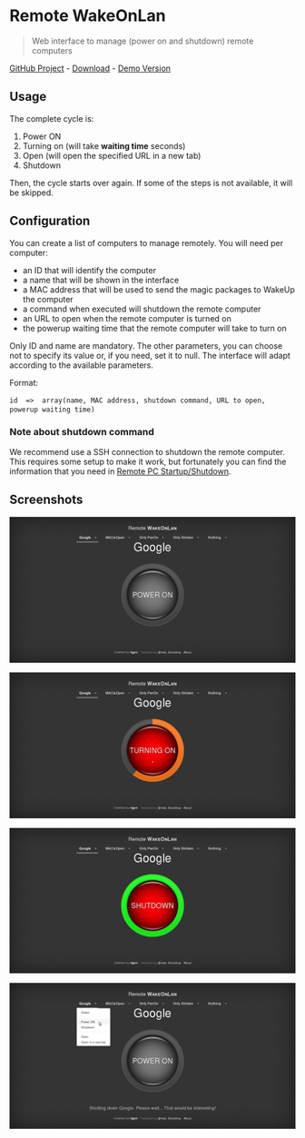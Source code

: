 # Remote WakeOnLan

> Web interface to manage (power on and shutdown) remote computers

[GitHub Project](https://github.com/rigon/Remote-WakeOnLan) - [Download](https://github.com/rigon/Remote-WakeOnLan/archive/master.zip) - [Demo Version](https://remote-wakeonlan.rigon.uk/)

## Usage

The complete cycle is:

 1. Power ON
 2. Turning on (will take **waiting time** seconds)
 3. Open (will open the specified URL in a new tab)
 4. Shutdown

Then, the cycle starts over again. If some of the steps is not available, it will be skipped.

## Configuration
You can create a list of computers to manage remotely. You will need per computer:

 - an ID that will identify the computer
 - a name that will be shown in the interface
 - a MAC address that will be used to send the magic packages to WakeUp the computer
 - a command when executed will shutdown the remote computer
 - an URL to open when the remote computer is turned on
 - the powerup waiting time that the remote computer will take to turn on

Only ID and name are mandatory. The other parameters, you can choose not to specify its value or, if you need, set it to null. The interface will adapt according to the available parameters.

Format:

    id  =>  array(name, MAC address, shutdown command, URL to open, powerup waiting time)

### Note about shutdown command
We recommend use a SSH connection to shutdown the remote computer. This requires some setup to make it work, but fortunately you can find the information that you need in [Remote PC Startup/Shutdown](https://docs.rigon.uk/remote-pc-startupshutdown).


## Screenshots

![screenshot1](screenshots/screenshot1.jpg)

![screenshot2](screenshots/screenshot2.jpg)

![screenshot3](screenshots/screenshot3.jpg)

![screenshot4](screenshots/screenshot4.jpg)
